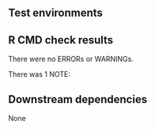 ## Test environments

## R CMD check results
There were no ERRORs or WARNINGs. 

There was 1 NOTE:


## Downstream dependencies
None